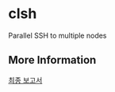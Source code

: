 # clsh
Parallel SSH to multiple nodes

## More Information
[최종 보고서](https://github.com/chrisais9/clsh/blob/master/CLSH_보고서_20191551_구형모.pdf)

